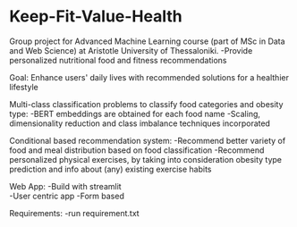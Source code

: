 # Keep-Fit-Value-Health

Group project for Advanced Machine Learning course (part of MSc in Data and Web Science) at Aristotle University of Thessaloniki.
-Provide personalized nutritional food and fitness recommendations

Goal: Enhance users' daily lives with recommended solutions for a healthier lifestyle

Multi-class classification problems to classify food categories and obesity type:
-BERT embeddings are obtained for each food name
-Scaling, dimensionality reduction and class imbalance techniques incorporated

Conditional based recommendation system:
-Recommend better variety of food and meal distribution based on food classification​
-Recommend personalized physical exercises, by taking into consideration obesity type prediction and info about (any) existing exercise habits

Web App:
-Build with streamlit         
-User centric app
-Form based

Requirements:
-run requirement.txt
